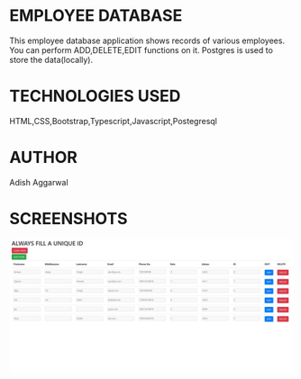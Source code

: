 
# EMPLOYEE DATABASE
This employee database application shows records of various employees.
You can perform ADD,DELETE,EDIT functions on it.
Postgres is used to store the data(locally).


# TECHNOLOGIES USED
HTML,CSS,Bootstrap,Typescript,Javascript,Postegresql

# AUTHOR
Adish Aggarwal

# SCREENSHOTS

![](images/1.JPG)




